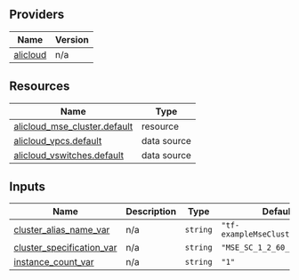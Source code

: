 <!-- BEGIN_TF_DOCS -->
## Providers

| Name | Version |
|------|---------|
| <a name="provider_alicloud"></a> [alicloud](#provider\_alicloud) | n/a |

## Resources

| Name | Type |
|------|------|
| [alicloud_mse_cluster.default](https://registry.terraform.io/providers/hashicorp/alicloud/latest/docs/resources/mse_cluster) | resource |
| [alicloud_vpcs.default](https://registry.terraform.io/providers/hashicorp/alicloud/latest/docs/data-sources/vpcs) | data source |
| [alicloud_vswitches.default](https://registry.terraform.io/providers/hashicorp/alicloud/latest/docs/data-sources/vswitches) | data source |

## Inputs

| Name | Description | Type | Default | Required |
|------|-------------|------|---------|:--------:|
| <a name="input_cluster_alias_name_var"></a> [cluster\_alias\_name\_var](#input\_cluster\_alias\_name\_var) | n/a | `string` | `"tf-exampleMseCluster8443343"` | no |
| <a name="input_cluster_specification_var"></a> [cluster\_specification\_var](#input\_cluster\_specification\_var) | n/a | `string` | `"MSE_SC_1_2_60_c"` | no |
| <a name="input_instance_count_var"></a> [instance\_count\_var](#input\_instance\_count\_var) | n/a | `string` | `"1"` | no |
<!-- END_TF_DOCS -->    